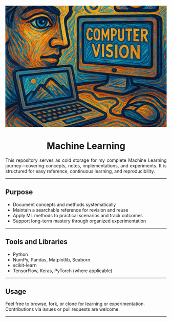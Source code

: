 <p align = 'center'>
  <img src = 'https://github.com/Meet2304/Computer-Vision/blob/main/Computer%20Vision-Header.png'>
</p>

<h1 align="center">Machine Learning</h1>

<p align = 'justify'>
  This repository serves as cold storage for my complete Machine Learning journey—covering concepts, notes, implementations, and experiments. It is structured for easy reference, continuous learning, and reproducibility.
</p>

---

## Purpose

- Document concepts and methods systematically
- Maintain a searchable reference for revision and reuse
- Apply ML methods to practical scenarios and track outcomes
- Support long-term mastery through organized experimentation

---

## Tools and Libraries

- Python
- NumPy, Pandas, Matplotlib, Seaborn
- scikit-learn
- TensorFlow, Keras, PyTorch (where applicable)

---

## Usage

Feel free to browse, fork, or clone for learning or experimentation. Contributions via issues or pull requests are welcome.

---

